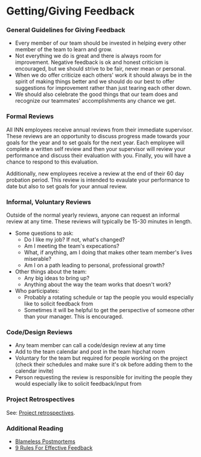 # Getting/Giving Feedback

### General Guidelines for Giving Feedback

- Every member of our team should be invested in helping every other member of the team to learn and grow.
- Not everything we do is great and there is always room for improvement. Negative feedback is ok and honest criticism is encouraged, but we should strive to be fair, never mean or personal.
- When we do offer criticize each others' work it should always be in the spirit of making things better and we should do our best to offer suggestions for improvement rather than just tearing each other down.
- We should also celebrate the good things that our team does and recognize our teammates' accomplishments any chance we get.

### Formal Reviews

All INN employees receive annual reviews from their immediate supervisor. These reviews are an opportunity to discuss progress made towards your goals for the year and to set goals for the next year. Each employee will complete a written self review and then your supervisor will review your performance and discuss their evaluation with you. Finally, you will have a chance to respond to this evaluation.

Additionally, new employees receive a review at the end of their 60 day probation period. This review is intended to evaulate your performance to date but also to set goals for your annual review.

### Informal, Voluntary Reviews

Outside of the normal yearly reviews, anyone can request an informal review at any time. These reviews will typically be 15-30 minutes in length.

- Some questions to ask:
  - Do I like my job? If not, what's changed?
  - Am I meeting the team's expecations?
  - What, if anything, am I doing that makes other team member's lives miserable?
  - Am I on a path leading to personal, professional growth?
- Other things about the team:
  - Any big ideas to bring up?
  - Anything about the way the team works that doesn't work?
- Who participates:
  - Probably a rotating schedule or tap the people you would especially like to solicit feedback from
  - Sometimes it will be helpful to get the perspective of someone other than your manager. This is encouraged.

### Code/Design Reviews

- Any team member can call a code/design review at any time
- Add to the team calendar and post in the team hipchat room
- Voluntary for the team but required for people working on the project (check their schedules and make sure it's ok before adding them to the calendar invite)
- Person requesting the review is responsible for inviting the people they would especially like to solicit feedback/input from

### Project Retrospectives

See: [Project retrospectives](/how-we-work/meetings.md#retrospective).

### Additional Reading

- [Blameless Postmortems](https://codeascraft.com/2012/05/22/blameless-postmortems/)
- [9 Rules For Effective Feedback](http://www.inc.com/geoffrey-james/9-rules-for-effective-feedback.html)